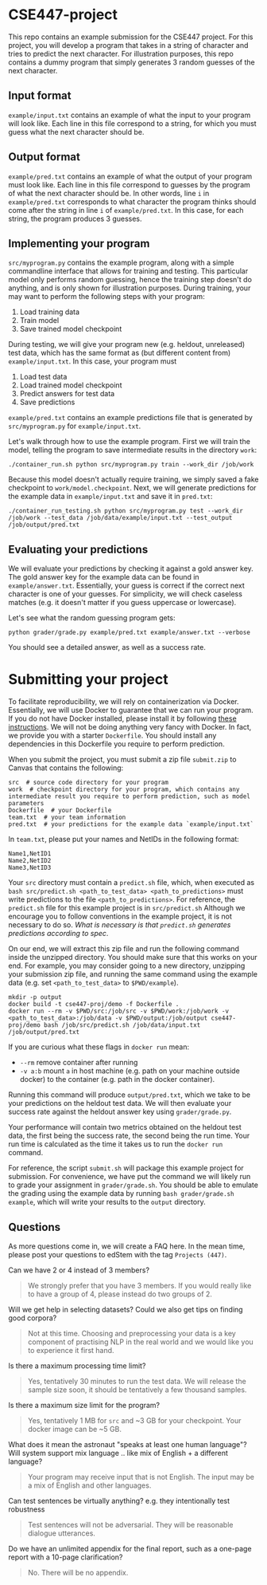 # CSE447-project

This repo contains an example submission for the CSE447 project.
For this project, you will develop a program that takes in a string of character and tries to predict the next character.
For illustration purposes, this repo contains a dummy program that simply generates 3 random guesses of the next character.


## Input format

`example/input.txt` contains an example of what the input to your program will look like.
Each line in this file correspond to a string, for which you must guess what the next character should be.

## Output format

`example/pred.txt` contains an example of what the output of your program must look like.
Each line in this file correspond to guesses by the program of what the next character should be.
In other words, line `i` in `example/pred.txt` corresponds to what character the program thinks should come after the string in line `i` of `example/pred.txt`.
In this case, for each string, the program produces 3 guesses.


## Implementing your program

`src/myprogram.py` contains the example program, along with a simple commandline interface that allows for training and testing.
This particular model only performs random guessing, hence the training step doesn't do anything, and is only shown for illustration purposes.
During training, your may want to perform the following steps with your program:

1. Load training data
2. Train model
3. Save trained model checkpoint

During testing, we will give your program new (e.g. heldout, unreleased) test data, which has the same format as (but different content from) `example/input.txt`.
In this case, your program must

1. Load test data
2. Load trained model checkpoint
3. Predict answers for test data
4. Save predictions

`example/pred.txt` contains an example predictions file that is generated by `src/myprogram.py` for `example/input.txt`.


Let's walk through how to use the example program. First we will train the model, telling the program to save intermediate results in the directory `work`:

```
./container_run.sh python src/myprogram.py train --work_dir /job/work
```

Because this model doesn't actually require training, we simply saved a fake checkpoint to `work/model.checkpoint`.
Next, we will generate predictions for the example data in `example/input.txt` and save it in `pred.txt`:

```
./container_run_testing.sh python src/myprogram.py test --work_dir /job/work --test_data /job/data/example/input.txt --test_output /job/output/pred.txt
```

## Evaluating your predictions

We will evaluate your predictions by checking it against a gold answer key.
The gold answer key for the example data can be found in `example/answer.txt`.
Essentially, your guess is correct if the correct next character is one of your guesses.
For simplicity, we will check caseless matches (e.g. it doesn't matter if you guess uppercase or lowercase).

Let's see what the random guessing program gets:

```
python grader/grade.py example/pred.txt example/answer.txt --verbose
```

You should see a detailed answer, as well as a success rate.


# Submitting your project

To facilitate reproducibility, we will rely on containerization via Docker.
Essentially, we will use Docker to guarantee that we can run your program.
If you do not have Docker installed, please install it by following [these instructions](https://docs.docker.com/get-docker/).
We will not be doing anything very fancy with Docker.
In fact, we provide you with a starter `Dockerfile`.
You should install any dependencies in this Dockerfile you require to perform prediction.

When you submit the project, you must submit a zip file `submit.zip` to Canvas that contains the following:

```
src  # source code directory for your program
work  # checkpoint directory for your program, which contains any intermediate result you require to perform prediction, such as model parameters
Dockerfile  # your Dockerfile
team.txt  # your team information
pred.txt  # your predictions for the example data `example/input.txt`
```

In `team.txt`, please put your names and NetIDs in the following format:

```
Name1,NetID1
Name2,NetID2
Name3,NetID3
```

Your `src` directory must contain a `predict.sh` file, which, when executed as `bash src/predict.sh <path_to_test_data> <path_to_predictions>` must write predictions to the file `<path_to_predictions>`.
For reference, the `predict.sh` file for this example project is in `src/predict.sh`
Although we encourage you to follow conventions in the example project, it is not necessary to do so.
*What is necessary is that `predict.sh` generates predictions according to spec*.

On our end, we will extract this zip file and run the following command inside the unzipped directory.
You should make sure that this works on your end.
For example, you may consider going to a new directory, unzipping your submission zip file, and running the same command using the example data (e.g. set `<path_to_test_data>` to `$PWD/example`).

```
mkdir -p output
docker build -t cse447-proj/demo -f Dockerfile .
docker run --rm -v $PWD/src:/job/src -v $PWD/work:/job/work -v <path_to_test_data>:/job/data -v $PWD/output:/job/output cse447-proj/demo bash /job/src/predict.sh /job/data/input.txt /job/output/pred.txt
```

If you are curious what these flags in `docker run` mean:

- `--rm` remove container after running
- `-v a:b` mount `a` in host machine (e.g. path on your machine outside docker) to the container (e.g. path in the docker container).

Running this command will produce `output/pred.txt`, which we take to be your predictions on the heldout test data.
We will then evaluate your success rate against the heldout answer key using `grader/grade.py`.

Your performance will contain two metrics obtained on the heldout test data, the first being the success rate, the second being the run time.
Your run time is calculated as the time it takes us to run the `docker run` command.

For reference, the script `submit.sh` will package this example project for submission.
For convenience, we have put the command we will likely run to grade your assignment in `grader/grade.sh`.
You should be able to emulate the grading using the example data by running `bash grader/grade.sh example`, which will write your results to the `output` directory.


## Questions
As more questions come in, we will create a FAQ here.
In the mean time, please post your questions to edStem with the tag `Projects (447)`.

Can we have 2 or 4 instead of 3 members?
> We strongly prefer that you have 3 members. If you would really like to have a group of 4, please instead do two groups of 2.

Will we get help in selecting datasets? Could we also get tips on finding good corpora?
> Not at this time. Choosing and preprocessing your data is a key component of practising NLP in the real world and we would like you to experience it first hand.

Is there a maximum processing time limit?
> Yes, tentatively 30 minutes to run the test data. We will release the sample size soon, it should be tentatively a few thousand samples.

Is there a maximum size limit for the program?
> Yes, tentatively 1 MB for `src` and ~3 GB for your checkpoint. Your docker image can be ~5 GB.

What does it mean the astronaut "speaks at least one human language"? Will system support mix language .. like mix of English + a different language?
> Your program may receive input that is not English. The input may be a mix of English and other languages.

Can test sentences be virtually anything? e.g. they intentionally test robustness
> Test sentences will not be adversarial. They will be reasonable dialogue utterances.

Do we have an unlimited appendix for the final report, such as a one-page report with a 10-page clarification?
> No. There will be no appendix.
